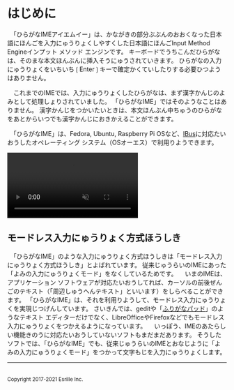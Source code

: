 # はじめに

　「ひらがな￹IME￺アイエムイー￻」は、かながきの￹部分￺ぶぶん￻のおおくなった￹日本語￺にほんご￻を￹入力￺にゅうりょく￻しやすくした￹日本語￺にほんご￻￹Input Method Engine￺インプット メソッド エンジン￻です。
キーボードでうちこんだひらがなは、そのまな￹本文￺ほんぶん￻に￹挿入￺そうにゅう￻されていきます。
ひらがなの￹入力￺にゅうりょく￻をいちいち❲Enter❳キーで￹確定￺かくてい￻したりする￹必要￺ひつよう￻はありません。

　これまでのIMEでは、￹入力￺にゅうりょく￻したひらがなは、まず￹漢字￺かんじ￻のよみとして￹処理￺しょり￻されていました。
「ひらがなIME」ではそのようなことはありません。
￹漢字￺かんじ￻をつかいたいときは、￹本文￺ほんぶん￻￹中￺ちゅう￻のひらがなをあとからいつでも￹漢字￺かんじ￻におきかえることができます。

　「ひらがなIME」は、Fedora, Ubuntu, Raspberry Pi OSなど、[IBus](https://github.com/ibus/ibus/wiki)に￹対応￺たいおう￻したオペレーティング システム（￹OS￺オーエス￻）で￹利用￺りよう￻できます。

<video controls autoplay muted playsinline>
<source src='screenshot.mp4' type='video/mp4'>
スクリーンショット
</video>

## モードレス￹入力￺にゅうりょく￻￹方式￺ほうしき￻

　「ひらがなIME」のような￹入力￺にゅうりょく￻￹方式￺ほうしき￻は「モードレス￹入力￺にゅうりょく￻￹方式￺ほうしき￻」とよばれています。
￹従来￺じゅうらい￻のIMEにあった「よみの￹入力￺にゅうりょく￻モード」をなくしているためです。
　いまのIMEは、アプリケーション ソフトウェアが￹対応￺たいおう￻してれば、カーソルの￹前後￺ぜんご￻のテキスト（「￹周辺￺しゅうへん￻テキスト」といいます）をしらべることができます。
「ひらがなIME」は、それを￹利用￺りよう￻して、モードレス￹入力￺にゅうりょく￻を￹実現￺じつげん￻しています。
さいきんでは、geditや「[ふりがなパッド](https://github.com/esrille/furiganapad)」のようなテキスト エディターだけでなく、LibreOfficeやFirefoxなどでもモードレス￹入力￺にゅうりょく￻をつかえるようになっています。
　いっぽう、IMEのあたらしい￹機能￺きのう￻に￹対応￺たいおう￻していないソフトもまだまだあります。
そうしたソフトでは、「ひらがなIME」でも、￹従来￺じゅうらい￻のIMEとおなじように「よみの￹入力￺にゅうりょく￻モード」をつかって￹文字￺もじ￻を￹入力￺にゅうりょく￻します。

<hr>
<br><small>Copyright 2017-2021 Esrille Inc. </small>
